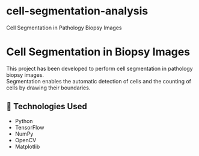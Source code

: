 # cell-segmentation-analysis
Cell Segmentation in Pathology Biopsy Images

# Cell Segmentation in Biopsy Images

This project has been developed to perform cell segmentation in pathology biopsy images.  
Segmentation enables the automatic detection of cells and the counting of cells by drawing their boundaries.

## 🧪 Technologies Used

- Python
- TensorFlow
- NumPy
- OpenCV
- Matplotlib